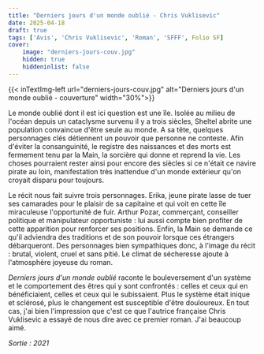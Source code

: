 ```yaml
---
title: "Derniers jours d'un monde oublié - Chris Vuklisevic"
date: 2025-04-18
draft: true
tags: ['Avis', 'Chris Vuklisevic', 'Roman', 'SFFF', Folio SF]
cover: 
    image: "derniers-jours-couv.jpg"
    hidden: true
    hiddeninlist: false
---
```

{{< inTextImg-left url="derniers-jours-couv.jpg" alt="Derniers jours d'un monde oublié - couverture" width="30%">}}

Le monde oublié dont il est ici question est une île. Isolée au milieu de l'océan depuis un cataclysme survenu il y a trois siècles, Sheltel abrite une population convaincue d'être seule au monde. A sa tête, quelques personnages clés détiennent un pouvoir que personne ne conteste. Afin d'éviter la consanguinité, le registre des naissances et des morts est fermement tenu par la Main, la sorcière qui donne et reprend la vie. Les choses pourraient rester ainsi pour encore des siècles si ce n'était ce navire pirate au loin, manifestation très inattendue d'un monde extérieur qu'on croyait disparu pour toujours.

Le récit nous fait suivre trois personnages. Erika, jeune pirate lasse de tuer ses camarades pour le plaisir de sa capitaine et qui voit en cette île miraculeuse l'opportunité de fuir. Arthur Pozar, commerçant, conseiller politique et manipulateur opportuniste : lui aussi compte bien profiter de cette apparition pour renforcer ses positions. Enfin, la Main se demande ce qu'il adviendra des traditions et de son pouvoir lorsque ces étrangers débarqueront. Des personnages bien sympathiques donc, à l'image du récit : brutal, violent, cruel et sans pitié. Le climat de sécheresse ajoute à l'atmosphère joyeuse du roman.

*Derniers jours d'un monde oublié* raconte le bouleversement d'un système et le comportement des êtres qui y sont confrontés : celles et ceux qui en bénéficiaient, celles et ceux qui le subissaient. Plus le système était inique et sclérosé, plus le changement est susceptible d'être douloureux. En tout cas, j'ai bien l'impression que c'est ce que l'autrice française Chris Vuklisevic a essayé de nous dire avec ce premier roman. J'ai beaucoup aimé. 

*Sortie : 2021*
